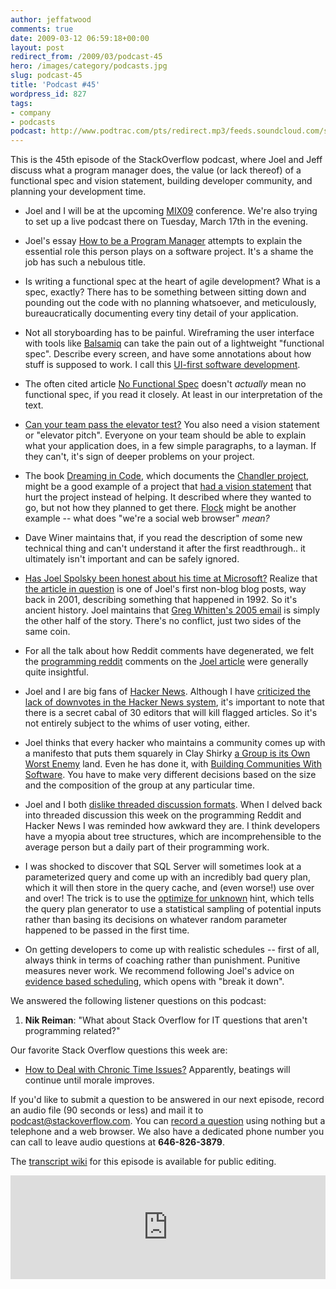 ```yaml
---
author: jeffatwood
comments: true
date: 2009-03-12 06:59:18+00:00
layout: post
redirect_from: /2009/03/podcast-45
hero: /images/category/podcasts.jpg
slug: podcast-45
title: 'Podcast #45'
wordpress_id: 827
tags:
- company
- podcasts
podcast: http://www.podtrac.com/pts/redirect.mp3/feeds.soundcloud.com/stream/14377551-stack-exchange-stack-overflow-podcast-33.mp3
---
```


This is the 45th episode of the StackOverflow podcast, where Joel and Jeff discuss what a program manager does, the value (or lack thereof) of a functional spec and vision statement, building developer community, and planning your development time.



	
  * Joel and I will be at the upcoming [MIX09](http://2009.visitmix.com/) conference. We're also trying to set up a live podcast there on Tuesday, March 17th in the evening.

	
  * Joel's essay [How to be a Program Manager](http://www.joelonsoftware.com/items/2009/03/09.html) attempts to explain the essential role this person plays on a software project. It's a shame the job has such a nebulous title.

	
  * Is writing a functional spec at the heart of agile development? What is a spec, exactly? There has to be something between sitting down and pounding out the code with no planning whatsoever, and meticulously, bureaucratically documenting every tiny detail of your application.

	
  * Not all storyboarding has to be painful. Wireframing the user interface with tools like [Balsamiq](http://www.balsamiq.com/) can take the pain out of a lightweight "functional spec". Describe every screen, and have some annotations about how stuff is supposed to work. I call this [UI-first software development](http://www.codinghorror.com/blog/archives/001091.html).

	
  * The often cited article [No Functional Spec](http://www.37signals.com/svn/archives/001050.php) doesn't _actually_ mean no functional spec, if you read it closely. At least in our interpretation of the text.

	
  * [Can your team pass the elevator test?](http://www.codinghorror.com/blog/archives/000962.html) You also need a vision statement or "elevator pitch". Everyone on your team should be able to explain what your application does, in a few simple paragraphs, to a layman. If they can't, it's sign of deeper problems on your project.

	
  * The book [Dreaming in Code](http://www.amazon.com/dp/1400082463/?tag=codinghorror-20), which documents the [Chandler project](http://chandlerproject.org/), might be a good example of a project that [had a vision statement](http://chandlerproject.org/vision) that hurt the project instead of helping. It described where they wanted to go, but not how they planned to get there. [Flock](http://flock.com/) might be another example -- what does "we're a social web browser" _mean?_

	
  * Dave Winer maintains that, if you read the description of some new technical thing and can't understand it after the first readthrough.. it ultimately isn't important and can be safely ignored.

	
  * [Has Joel Spolsky been honest about his time at Microsoft?](http://www.reddit.com/r/programming/comments/82s16/has_joel_spolsky_been_honest_about_his_time_at/) Realize that [the article in question](http://www.joelonsoftware.com/articles/TwoStories.html) is one of Joel's first non-blog blog posts, way back in 2001, describing something that happened in 1992. So it's ancient history. Joel maintains that [Greg Whitten's 2005 email](http://www.classiccmp.org/pipermail/cctech/2005-April/042999.html) is simply the other half of the story. There's no conflict, just two sides of the same coin.

	
  * For all the talk about how Reddit comments have degenerated, we felt the [programming reddit](http://www.reddit.com/r/programming/) comments on the [Joel article](http://www.reddit.com/r/programming/comments/82s16/has_joel_spolsky_been_honest_about_his_time_at/) were generally quite insightful.

	
  * Joel and I are big fans of [Hacker News](http://news.ycombinator.com/). Although I have [criticized the lack of downvotes in the Hacker News system](http://blog.stackoverflow.com/2009/03/the-value-of-downvoting-or-how-hacker-news-gets-it-wrong/), it's important to note that there is a secret cabal of 30 editors that will kill flagged articles. So it's not entirely subject to the whims of user voting, either.

	
  * Joel thinks that every hacker who maintains a community comes up with a manifesto that puts them squarely in Clay Shirky [a Group is its Own Worst Enemy](http://www.shirky.com/writings/group_enemy.html) land. Even he has done it, with [Building Communities With Software](http://www.joelonsoftware.com/articles/BuildingCommunitieswithSo.html). You have to make very different decisions based on the size and the composition of the group at any particular time.

	
  * Joel and I both [dislike threaded discussion formats](http://www.codinghorror.com/blog/archives/000733.html). When I delved back into threaded discussion this week on the programming Reddit and Hacker News I was reminded how awkward they are. I think developers have a myopia about tree structures, which are incomprehensible to the average person but a daily part of their programming work.

	
  * I was shocked to discover that SQL Server will sometimes look at a parameterized query and come up with an incredibly bad query plan, which it will then store in the query cache, and (even worse!) use over and over! The trick is to use the [optimize for unknown](http://blogs.msdn.com/sqlprogrammability/archive/2008/11/26/optimize-for-unknown-a-little-known-sql-server-2008-feature.aspx) hint, which tells the query plan generator to use a statistical sampling of potential inputs rather than basing its decisions on whatever random parameter happened to be passed in the first time.

	
  * On getting developers to come up with realistic schedules -- first of all, always think in terms of coaching rather than punishment. Punitive measures never work. We recommend following Joel's advice on [evidence based scheduling](http://www.joelonsoftware.com/items/2007/10/26.html), which opens with "break it down".


We answered the following listener questions on this podcast:

	
  1. **Nik Reiman**: "What about Stack Overflow for IT questions that aren't programming related?"


Our favorite Stack Overflow questions this week are:

	
  * [How to Deal with Chronic Time Issues?](http://stackoverflow.com/questions/612892/how-to-deal-with-chronic-time-issues) Apparently, beatings will continue until morale improves.


If you'd like to submit a question to be answered in our next episode, record an audio file (90 seconds or less) and mail it to [podcast@stackoverflow.com](mailto:podcast@stackoverflow.com). You can [record a question](http://blog.stackoverflow.com/index.php/2008/05/recording-podcast-questions-using-your-telephone/) using nothing but a telephone and a web browser. We also have a
dedicated phone number you can call to leave audio questions at **646-826-3879**.

The [transcript wiki](https://stackoverflow.fogbugz.com/default.asp?W29035) for this episode is available for public editing.

<iframe width="100%" height="166" scrolling="no" frameborder="no" src="https://w.soundcloud.com/player/?url=https%3A//api.soundcloud.com/tracks/14377551&amp;color=ff5500&amp;auto_play=false&amp;hide_related=false&amp;show_comments=true&amp;show_user=true&amp;show_reposts=false"></iframe>
